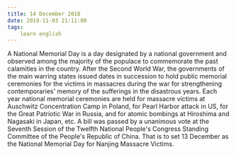 ```yaml
---
title: 14 December 2018
date: 2019-11-03 21:11:00
tags:
    learn english
---
```


A National Memorial Day is a day designated by a national government and observed among the majority of the populace to commemorate the past calamities in the country.
After the Second World War, the governments of the main warring states issued dates in succession to hold public memorial ceremonies for the victims in massacres during the war for strengthening contemporaries' memory of the sufferings in the disastrous years.
Each year national memorial ceremonies are held for massacre victims at Auschwitz Concentration Camp in Poland, for Pearl Harbor attack in US, for the Great Patriotic War in Russia, and for atomic bombings at Hiroshima and Nagasaki in Japan, etc.
A bill was passed by a unanimous vote at the Seventh Session of the Twelfth National People's Congress Standing Committee of the People's Republic of China. That is to set 13 December as the National Memorial Day for Nanjing Massacre Victims. 
 